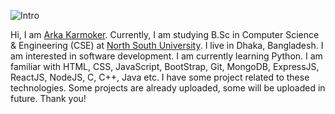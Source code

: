 <!---
ArkaKarmoker/ArkaKarmoker is a ✨ special ✨ repository because its `README.md` (this file) appears on your GitHub profile.
You can click the Preview link to take a look at your changes.
--->
<!-- ![Into](https://user-images.githubusercontent.com/91338507/190421115-e71f143f-32af-4734-83e4-1d4c9f8a7b49.png) -->
![Intro](https://user-images.githubusercontent.com/91338507/211417231-6819ffe9-ffbe-432b-8472-81cd7621d2d2.png)

Hi, I am <a href="https://www.instagram.com/arka_karmoker/">Arka Karmoker</a>. Currently, I am studying B.Sc in Computer Science & Engineering (CSE) at <a href="http://www.northsouth.edu/">North South University</a>. I live in Dhaka, Bangladesh. I am interested in software development. I am currently learning Python. I am familiar with HTML, CSS, JavaScript, BootStrap, Git, MongoDB, ExpressJS, ReactJS, NodeJS, C, C++, Java etc. I have some project related to these technologies. Some projects are already uploaded, some will be uploaded in future. Thank you!
